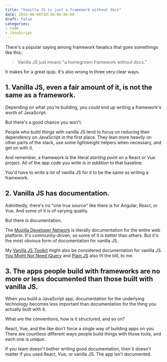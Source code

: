 ```yaml
---
title: "Vanilla JS is just a framework without docs"
date: 2019-06-06T10:30:00-04:00
draft: false
categories:
- Code
- JavaScript
---
```


There's a popular saying among framework fanatics that goes somethings like this:

> Vanilla JS just means "a homegrown framework without docs."

It makes for a great quip. It's also wrong in three very clear ways.

## 1. Vanilla JS, even a fair amount of it, is not the same as a framework.

Depending on what you're building, you *could* end up writing a framework's worth of JavaScript.

But there's a good chance you won't.

People who build things with vanilla JS tend to focus on reducing their dependency on JavaScript in the first place. They lean more heavily on other parts of the stack, use some lightweight helpers when necessary, and get on with it.

And remember, a framework is the literal *starting point* on a React or Vue project. All of the app code you write is *in addition* to that baseline.

You'd have to write a lot of vanilla JS for it to be the same as writing a framework.

## 2. Vanilla JS has documentation.

Admittedly, there's no "one true source" like there is for Angular, React, or Vue. And some of it is of varying quality.

But there *is* documentation.

The [Mozilla Developer Network](https://developer.mozilla.org/en-US/docs/Web/javascript) is literally documentation for the entire web platform. It's community-driven, so some of it is better than others. But it's the most obvious form of documentation for vanilla JS.

My [Vanilla JS Toolkit](https://vanillajstoolkit.com/) might also be considered documentation for vanilla JS. [You Might Not Need jQuery](http://youmightnotneedjquery.com/) and [Plain JS](https://plainjs.com) also fit the bill, to me.

## 3. The apps people build with frameworks are no more or less documented than those built with vanilla JS.

When you build a JavaScript app, documentation for the underlying technology becomes less important than documentation for the thing you actually built with it.

What are the conventions, how is it structured, and so on?

React, Vue, and the like don't force a single way of building apps on you. There are countless different ways people build things with those tools, and each one is unique.

If you team doesn't bother writing good documentation, then it doesn't matter if you used React, Vue, or vanilla JS. The app isn't documented.
